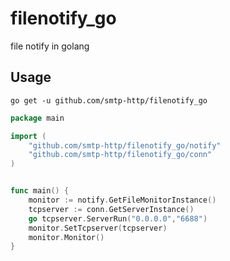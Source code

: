 # filenotify_go
file notify in golang

## Usage

```
go get -u github.com/smtp-http/filenotify_go
```


```go
package main

import (
	"github.com/smtp-http/filenotify_go/notify"
	"github.com/smtp-http/filenotify_go/conn"
)


func main() {
	monitor := notify.GetFileMonitorInstance()
	tcpserver := conn.GetServerInstance()
	go tcpserver.ServerRun("0.0.0.0","6688")
	monitor.SetTcpserver(tcpserver)
	monitor.Monitor()
}

```

